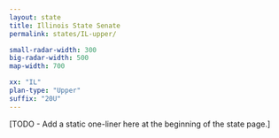 ```yaml
---
layout: state
title: Illinois State Senate
permalink: states/IL-upper/

small-radar-width: 300
big-radar-width: 500
map-width: 700

xx: "IL"
plan-type: "Upper"
suffix: "20U"
---
```


[TODO - Add a static one-liner here at the beginning of the state page.]